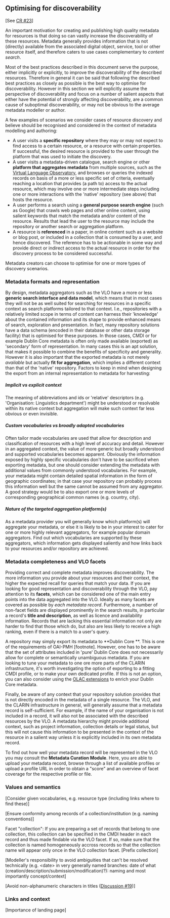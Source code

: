 ## Optimising for discoverability

\[See [CR \#23](https://www.gitbook.com/book/cmdi-taskforce/cmdi-best-practices/changes/23)\]

An important motivation for creating and publishing high quality metadata for resources is that doing so can vastly increase the discoverability of these resources. Metadata generally provides information that is not \(directly\) available from the associated digital object, service, tool or other resource itself, and therefore caters to use cases complementary to _content search_.

Most of the best practices described in this document serve the purpose, either implicitly or explicitly, to improve the discoverability of the described resources. Therefore in general it can be said that following the described best practices as closely as possible is the best way to optimise for discoverability. However in this section we will explicitly assume the perspective of discoverability and focus on a number of salient aspects that either have the potential of strongly affecting discoverability, are a common cause of suboptimal discoverability, or may not be obvious to the average metadata modeller or author.

A few examples of scenarios we consider cases of resource discovery and believe should be recognised and considered in the context of metadata modelling and authoring:

* A user visits a **specific repository** where they may or may not expect to find access to a certain resource, or a resource with certain properties. If successful, the desired resource is provided to the user through the platform that was used to initiate the discovery.
* A user visits a metadata-driven catalogue, search engine or other **platform that aggregates metadata** from multiple sources, such as the [Virtual Language Observatory](https://www.clarin.eu/vlo), and browses or queries the indexed records on basis of a more or less specific set of criteria, eventually reaching a location that provides \(a path to\) access to the actual resource, which may involve one or more intermediate steps including one or more interactions with the 'native' repository (see above) that hosts the resource.
* A user performs a search using a **general purpose search engine** \(such as Google\) that crawls web pages and other online content, using salient keywords that match the metadata and/or content of the resource. Results that lead the user to the resource may include the repository or another search or aggregation platform.
* A resource is **referenced** in a paper, in online content such as a website or blog post, or included in a collection that is consumed by a user, and hence discovered. The reference has to be actionable in some way and provide direct or indirect access to the actual resource in order for the discovery process to be considered successful.

Metadata creators can choose to optimise for one or more types of discovery scenarios.

### Metadata formats and representation

By design, metadata aggregators such as the VLO have a more or less **generic search interface and data model**, which means that in most cases they will not be as well suited for searching for resources in a specific context as search platforms tailored to that context. I.e., repositories with a relatively limited scope in terms of content can harness their 'knowledge' about the contained information and its shape to provide enhanced means of search, exploration and presentation. In fact, many repository solutions have a data schema \(encoded in their database or other data storage facility\) that is optimised for these purposes. In those cases, CMDI or for example Dublin Core metadata is often only made available (exported) as 'secondary' form of representation. In many cases this is an apt solution, that makes it possible to combine the benefits of specificity and generality. However it is also important that the exported metadata is not merely _available_ but actually **fit for aggregation**, which implies a different context than that of the 'native' repository. Factors to keep in mind when designing the export from an internal representation to metadata for harvesting:

##### Implicit vs explicit context

The meaning of abbreviations and ids or 'relative' descriptors (e.g. 'Organisation: Linguistics department') might be understood or resolvable within its native context but aggregation will make such context far less obvious or even invisible.

##### Custom vocabularies vs broadly adapted vocabularies

Often tailor made vocabularies are used that allow for description and classification of resources with a high level of accuracy and detail. However in an aggregated context, the value of more generic but broadly understood and supported vocabularies becomes apparent. Obviously the information exposed by highly specific vocabularies don't have to be sacrificed when exporting metadata, but one should consider extending the metadata with additional values from commonly understood vocabularies. For example, your metadata might contain detailed spatial information in the form of geographic coordinates; in that case your repository can probably process this information well but the same cannot be assumed from any aggregator. A good strategy would be to also export one or more levels of corresponding geographical common names (e.g. country, city).

##### Nature of the targeted aggregation platform(s)

As a metadata provider you will generally know which platform(s) will aggregate your metadata, or else it is likely to be in your interest to cater for one or more highly relevant aggregators, for example popular domain aggregators. Find out which vocabularies are supported by these aggregators, which information gets displayed saliently and how links back to your resources and/or repository are achieved.

### Metadata completeness and VLO facets

Providing correct and complete metadata improves discoverability. The more information you provide about your resources and their context, the higher the expected recall for queries that match your data. If you are looking for good representation and discoverability through the VLO, pay attention to its **facets**, which can be considered one of the main entry points into the data aggregated into the VLO. Ideally as many facets are covered as possible by _each metadata record_. Furthermore, a number of non-facet fields are displayed prominently in the search results, in particular a record's **title and description**, as well as licence and availability information. Records that are lacking this essential information not only are harder to find that those which do, but also are less likely to receive a high ranking, even if there is a match to a user's query.

A repository may simply export its metadata to **Dublin Core **. This is one of the requirements of OAI-PMH \[footnote\]. However, one has to be aware that the set of attributes included in 'pure' Dublin Core does not necessarily allow for complete or semantically unambiguous metadata. If you are looking to tune your metadata to one ore more parts of the CLARIN infrastructure, it's worth investigating the option of exporting to a fitting CMDI profile, or to make your own dedicated profile. If this is not an option, you can also consider using the [OLAC extensions](http://www.language-archives.org/OLAC/metadata.html) to enrich your Dublin Core metadata.

Finally, be aware of any context that your repository solution provides that is not directly encoded in the metadata of a single resource. The VLO, and the CLARIN infrastructure in general, will generally assume that a metadata record is self-sufficient. For example, if the name of your organisation is not included in a record, it will also not be associated with the described resources by the VLO. A metadata hierarchy might provide additional context, such as project information, collection details or legal status, but this will not cause this information to be presented in the context of the resource in a salient way unless it is explicitly included in its own metadata record.

To find out how well your metadata record will be represented in the VLO you may consult the **Metadata Curation Module**. Here, you are able to upload your metadata record, browse through a list of available profiles or upload a profile URL in order to obtain a "score" and an overview of facet coverage for the respective profile or file.

### Values and semantics

\[Consider given vocabularies, e.g. resource type \(including links where to find these\)\]

\[Ensure conformity among records of a collection/institution \(e.g. naming conventions\)\]

Facet "collection": If you are preparing a set of records that belong to one collection, this collection can be specified in the CMDI header in each record and thus made findable via the VLO facet. If so, make sure that the collection is named homogeneously accross records so that the collection name will appear only once in the VLO collection facet. [Prefix collection]

\[Modeller's responsibility to avoid ambiguities that can't be resolved technically \(e.g. &lt;date&gt; in very generally named branches: date of what \(creation/description/submission/modification\)?\): naming and most importantly concept/context\]

\[Avoid non-alphanumeric characters in titles \([Discussion \#19](https://www.gitbook.com/book/cmdi-taskforce/cmdi-best-practices/discussions/19)\)\]

### Links and context

\[Importance of landing page\]

<!--stackedit_data:
eyJoaXN0b3J5IjpbLTEyNzQxNzMyOTZdfQ==
-->